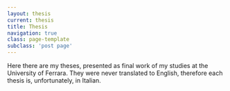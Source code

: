 ```yaml
---
layout: thesis
current: thesis
title: Thesis
navigation: true
class: page-template
subclass: 'post page'
---
```


Here there are my theses, presented as final work of my studies at the University of Ferrara. They were never translated to English, therefore each thesis is, unfortunately, in Italian.
